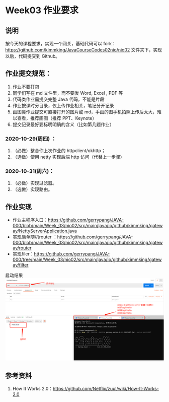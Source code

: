 # Week03 作业要求
## 说明
按今天的课程要求，实现一个网关，基础代码可以 fork：https://github.com/kimmking/JavaCourseCodes02nio/nio02 文件夹下，实现以后，代码提交到 Github。 

## 作业提交规范：
1. 作业不要打包 
2. 同学们写在 md 文件里，而不要发 Word, Excel , PDF 等 
3. 代码类作业需提交完整 Java 代码，不能是片段 
4. 作业按课时分目录，仅上传作业相关，笔记分开记录 
5. 画图类作业提交可直接打开的图片或 md，手画的图手机拍照上传后太大，难以查看，推荐画图（推荐 PPT、Keynote） 
6. 提交记录最好要标明明确的含义（比如第几题作业） 

### 2020-10-29(周四) ：
1. （必做）整合你上次作业的 httpclient/okhttp；
2. （选做）使用 netty 实现后端 http 访问（代替上一步骤）

### 2020-10-31(周六)：

1. （必做）实现过滤器。
2. （选做）实现路由。

## 作业实现
- 作业主程序入口：https://github.com/gerrypang/JAVA-000/blob/main/Week_03/nio02/src/main/java/io/github/kimmking/gateway/NettyServerApplication.java
- 实现简单随机router ：https://github.com/gerrypang/JAVA-000/blob/main/Week_03/nio02/src/main/java/io/github/kimmking/gateway/router
- 实现filer：https://github.com/gerrypang/JAVA-000/tree/main/Week_03/nio02/src/main/java/io/github/kimmking/gateway/filter

启动结果
![result.png](https://github.com/gerrypang/JAVA-000/blob/main/Week_03/images/result.png)
 
## 参考资料
1. How It Works 2.0：https://github.com/Netflix/zuul/wiki/How-It-Works-2.0
